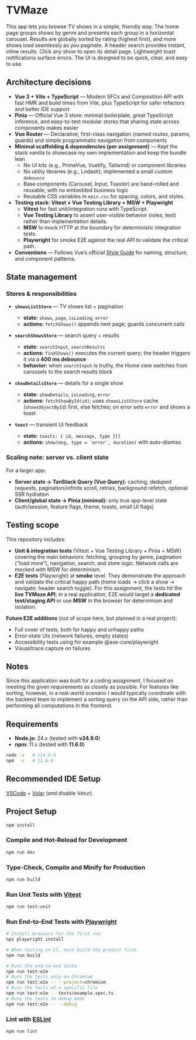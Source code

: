 # TVMaze

This app lets you browse TV shows in a simple, friendly way. The home page groups shows by genre and presents each group in a horizontal carousel. Results are globally sorted by rating (highest first), and more shows load seamlessly as you paginate. A header search provides instant, inline results. Click any show to open its detail page. Lightweight toast notifications surface errors. The UI is designed to be quick, clear, and easy to use.

## Architecture decisions

- **Vue 3 + Vite + TypeScript** — Modern SFCs and Composition API with fast HMR and build times from Vite, plus TypeScript for safer refactors and better IDE support
- **Pinia** — Official Vue 3 store: minimal boilerplate, great TypeScript inference, and easy-to-test modular stores that sharing state across components makes easier
- **Vue Router** — Declarative, first-class navigation (named routes, params, guards) and simple programmatic navigation from components
- **Minimal scaffolding & dependencies (per assignment)** — Kept the stack vanilla to showcase my own implementation and keep the bundle lean
  - No UI kits (e.g., PrimeVue, Vuetify, Tailwind) or component libraries
  - No utility libraries (e.g., Lodash); implemented a small custom `debounce`
  - Base components (Carousel, Input, Toaster) are hand-rolled and reusable, with no embedded business logic
  - Reusable CSS variables in `main.css` for spacing, colors, and styles.
- **Testing stack: Vitest + Vue Testing Library + MSW + Playwright**
  - **Vitest** for fast unit/integration runs with TypeScript.
  - **Vue Testing Library** to assert user-visible behavior (roles, text) rather than implementation details.
  - **MSW** to mock HTTP at the boundary for deterministic integration tests.
  - **Playwright** for smoke E2E against the real API to validate the critical path.
- **Conventions** — Follows Vue’s official [Style Guide](https://vuejs.org/style-guide/) for naming, structure, and component patterns.

## State management

### Stores & responsibilities

- **`showsListStore`** — TV shows list + pagination
  - **state:** `shows`, `page`, `isLoading`, `error`
  - **actions:** `fetchShows()` appends next page; guards concurrent calls

- **`searchShowsStore`** — search query + results
  - **state:** `searchInput`, `searchResults`
  - **actions:** `findShows()` executes the current query; the header triggers it via a **400 ms debounce**
  - **behavior:** when `searchInput` is truthy, the Home view switches from carousels to the search results block

- **`showDetailsStore`** — details for a single show
  - **state:** `showDetails`, `isLoading`, `error`
  - **actions:** `fetchShowById(id)`; uses `showsListStore` cache (`showsObjectById`) first, else fetches; on error sets `error` and shows a toast

- **`toast`** — transient UI feedback
  - **state:** `toasts: { id, message, type }[]`
  - **actions:** `show(msg, type = 'error', duration)` with auto-dismiss

### Scaling note: server vs. client state

For a larger app:

- **Server state → TanStack Query (Vue Query):** caching, deduped requests, pagination/infinite scroll, retries, background refetch, optional SSR hydration
- **Client/global state → Pinia (minimal):** only true app-level state (auth/session, feature flags, theme, toasts, small UI flags)

## Testing scope

This repository includes:

- **Unit & integration tests** (Vitest + Vue Testing Library + Pinia + MSW) covering the main behaviors: fetching, grouping by genre, pagination (“load more”), navigation, search, and store logic. Network calls are mocked with MSW for determinism.
- **E2E tests** (Playwright) at **smoke** level. They demonstrate the approach and validate the critical happy path (home loads → click a show → navigate; header search toggle). For this assignment, the tests hit the **live TVMaze API**; in a real application, E2E would target a **dedicated test/staging API** or use **MSW** in the browser for determinism and isolation.

**Future E2E additions** (out of scope here, but planned in a real project):

- Full cover of tests, both for happy and unhappy paths
- Error-state UIs (network failures, empty states)
- Accessibility tests using for example @axe-core/playwright
- Visual/trace capture on failures

## Notes

Since this application was built for a coding assignment, I focused on meeting the given requirements as closely as possible. For features like sorting, however, in a real-world scenario I would typically coordinate with the backend team to implement a sorting query on the API side, rather than performing all computations in the frontend.

## Requirements

- **Node.js:** 24.x (tested with **v24.9.0**)
- **npm:** 11.x (tested with **11.6.0**)

```bash
node -v   # v24.9.0
npm  -v   # 11.6.0
```

## Recommended IDE Setup

[VSCode](https://code.visualstudio.com/) + [Volar](https://marketplace.visualstudio.com/items?itemName=Vue.volar) (and disable Vetur).

## Project Setup

```sh
npm install
```

### Compile and Hot-Reload for Development

```sh
npm run dev
```

### Type-Check, Compile and Minify for Production

```sh
npm run build
```

### Run Unit Tests with [Vitest](https://vitest.dev/)

```sh
npm run test:unit
```

### Run End-to-End Tests with [Playwright](https://playwright.dev)

```sh
# Install browsers for the first run
npx playwright install

# When testing on CI, must build the project first
npm run build

# Runs the end-to-end tests
npm run test:e2e
# Runs the tests only on Chromium
npm run test:e2e -- --project=chromium
# Runs the tests of a specific file
npm run test:e2e -- tests/example.spec.ts
# Runs the tests in debug mode
npm run test:e2e -- --debug
```

### Lint with [ESLint](https://eslint.org/)

```sh
npm run lint
```
